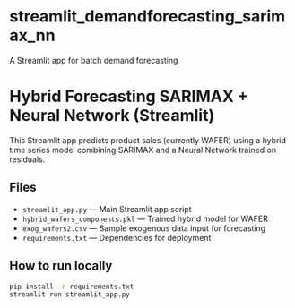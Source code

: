 # streamlit_demandforecasting_sarimax_nn
A Streamlit app for batch demand forecasting
# Hybrid Forecasting SARIMAX + Neural Network (Streamlit)

This Streamlit app predicts product sales (currently WAFER) using a hybrid time series model combining SARIMAX and a Neural Network trained on residuals.

## Files
- `streamlit_app.py` — Main Streamlit app script
- `hybrid_wafers_components.pkl` — Trained hybrid model for WAFER
- `exog_wafers2.csv` — Sample exogenous data input for forecasting
- `requirements.txt` — Dependencies for deployment

## How to run locally
```bash
pip install -r requirements.txt
streamlit run streamlit_app.py
